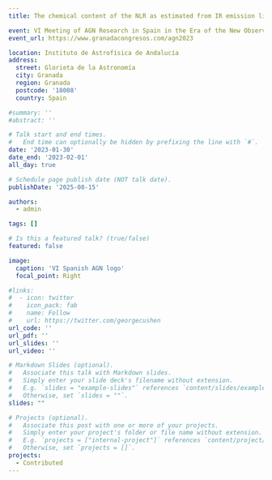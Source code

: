 ```yaml
---
title: The chemical content of the NLR as estimated from IR emission lines in AGNs

event: VI Meeting of AGN Research in Spain in the Era of the New Observatories - 2023
event_url: https://www.granadacongresos.com/agn2023

location: Instituto de Astrofísica de Andalucía
address:
  street: Glorieta de la Astronomía
  city: Granada
  region: Granada
  postcode: '18008'
  country: Spain

#summary: ''
#abstract: ''

# Talk start and end times.
#   End time can optionally be hidden by prefixing the line with `#`.
date: '2023-01-30'
date_end: '2023-02-01'
all_day: true

# Schedule page publish date (NOT talk date).
publishDate: '2025-08-15'

authors:
  - admin

tags: []

# Is this a featured talk? (true/false)
featured: false

image:
  caption: 'VI Spanish AGN logo'
  focal_point: Right

#links:
#  - icon: twitter
#    icon_pack: fab
#    name: Follow
#    url: https://twitter.com/georgecushen
url_code: ''
url_pdf: ''
url_slides: ''
url_video: ''

# Markdown Slides (optional).
#   Associate this talk with Markdown slides.
#   Simply enter your slide deck's filename without extension.
#   E.g. `slides = "example-slides"` references `content/slides/example-slides.md`.
#   Otherwise, set `slides = ""`.
slides: ""

# Projects (optional).
#   Associate this post with one or more of your projects.
#   Simply enter your project's folder or file name without extension.
#   E.g. `projects = ["internal-project"]` references `content/project/deep-learning/index.md`.
#   Otherwise, set `projects = []`.
projects:
  - Contributed
---
```

